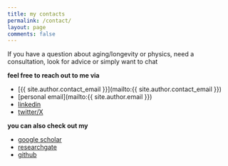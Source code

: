 ```yaml
---
title: my contacts 
permalink: /contact/
layout: page
comments: false
---
```


If you have a question about aging/longevity or physics, need a consultation, look for advice or simply want to chat

**feel free to reach out to me via** <br>
- [{{ site.author.contact_email }}](mailto:{{ site.author.contact_email }})
- [personal email](mailto:{{ site.author.email }})
- [linkedin]({{site.author.linkedin}})
- [twitter/X]({{site.author.twitter}})

**you can also check out my** <br>
- [google scholar]({{site.author.scholar}})
- [researchgate]({{site.author.researchgate}})
- [github]({{site.author.github}})
